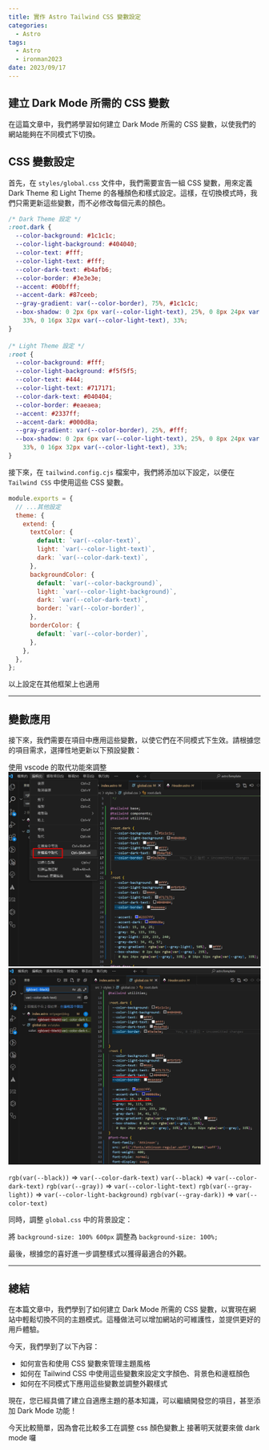 ```yaml
---
title: 實作 Astro Tailwind CSS 變數設定
categories:
  - Astro
tags:
  - Astro
  - ironman2023
date: 2023/09/17
---
```


## 建立 Dark Mode 所需的 CSS 變數

在這篇文章中，我們將學習如何建立 Dark Mode 所需的 CSS 變數，以使我們的網站能夠在不同模式下切換。

## CSS 變數設定

首先，在 `styles/global.css` 文件中，我們需要宣告一組 CSS 變數，用來定義 Dark Theme 和 Light Theme 的各種顏色和樣式設定。這樣，在切換模式時，我們只需更新這些變數，而不必修改每個元素的顏色。

```css
/* Dark Theme 設定 */
:root.dark {
  --color-background: #1c1c1c;
  --color-light-background: #404040;
  --color-text: #fff;
  --color-light-text: #fff;
  --color-dark-text: #b4afb6;
  --color-border: #3e3e3e;
  --accent: #00bfff;
  --accent-dark: #87ceeb;
  --gray-gradient: var(--color-border), 75%, #1c1c1c;
  --box-shadow: 0 2px 6px var(--color-light-text), 25%, 0 8px 24px var(--color-light-text),
    33%, 0 16px 32px var(--color-light-text), 33%;
}

/* Light Theme 設定 */
:root {
  --color-background: #fff;
  --color-light-background: #f5f5f5;
  --color-text: #444;
  --color-light-text: #717171;
  --color-dark-text: #040404;
  --color-border: #eaeaea;
  --accent: #2337ff;
  --accent-dark: #000d8a;
  --gray-gradient: var(--color-border), 25%, #fff;
  --box-shadow: 0 2px 6px var(--color-light-text), 25%, 0 8px 24px var(--color-light-text),
    33%, 0 16px 32px var(--color-light-text), 33%;
}
```

接下來，在 `tailwind.config.cjs` 檔案中，我們將添加以下設定，以便在 `Tailwind CSS` 中使用這些 CSS 變數。

```js
module.exports = {
  // ...其他設定
  theme: {
    extend: {
      textColor: {
        default: `var(--color-text)`,
        light: `var(--color-light-text)`,
        dark: `var(--color-dark-text)`,
      },
      backgroundColor: {
        default: `var(--color-background)`,
        light: `var(--color-light-background)`,
        dark: `var(--color-dark-text)`,
        border: `var(--color-border)`,
      },
      borderColor: {
        default: `var(--color-border)`,
      },
    },
  },
};
```

以上設定在其他框架上也適用

---

## 變數應用

接下來，我們需要在項目中應用這些變數，以使它們在不同模式下生效。請根據您的項目需求，選擇性地更新以下預設變數：

使用 vscode 的取代功能來調整
<img src="/assets/images/astro/tailwind-setting/001.jpg" />
<img src="/assets/images/astro/tailwind-setting/002.jpg" />

`rgb(var(--black))` => `var(--color-dark-text)`
`var(--black)` => `var(--color-dark-text)`
`rgb(var(--gray))` => `var(--color-light-text)`
`rgb(var(--gray-light))` => `var(--color-light-background)`
`rgb(var(--gray-dark))` => `var(--color-text)`

同時，調整 `global.css` 中的背景設定：

將 `background-size: 100% 600px` 調整為 `background-size: 100%;`

最後，根據您的喜好進一步調整樣式以獲得最適合的外觀。

---

## 總結

在本篇文章中，我們學到了如何建立 Dark Mode 所需的 CSS 變數，以實現在網站中輕鬆切換不同的主題模式。這種做法可以增加網站的可維護性，並提供更好的用戶體驗。

今天，我們學到了以下內容：

- 如何宣告和使用 CSS 變數來管理主題風格
- 如何在 Tailwind CSS 中使用這些變數來設定文字顏色、背景色和邊框顏色
- 如何在不同模式下應用這些變數並調整外觀樣式

現在，您已經具備了建立自適應主題的基本知識，可以繼續開發您的項目，甚至添加 Dark Mode 功能！

今天比較簡單，因為會花比較多工在調整 css 顏色變數上
接著明天就要來做 dark mode 囉
